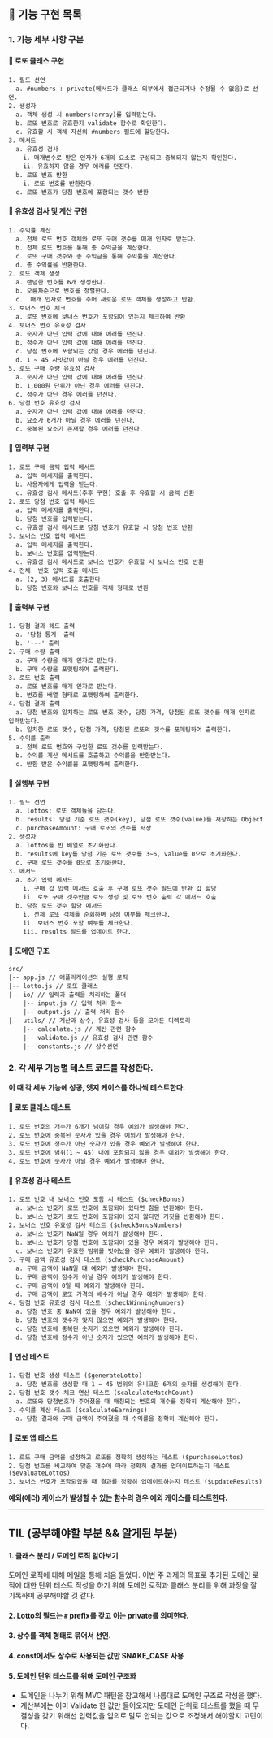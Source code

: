## 🚀 기능 구현 목록

### 1. 기능 세부 사항 구분
#### 🥕 로또 클래스 구현
```
1. 필드 선언
  a. #numbers : private(메서드가 클래스 외부에서 접근되거나 수정될 수 없음)로 선언.
2. 생성자
  a. 객체 생성 시 numbers(array)를 입력받는다.
  b. 로또 번호로 유효한지 validate 함수로 확인한다.
  c. 유효할 시 객체 자신의 #numbers 필드에 할당한다.
3. 메서드
  a. 유효성 검사
    i. 매개변수로 받은 인자가 6개의 요소로 구성되고 중복되지 않는지 확인한다.
    ii. 유효하지 않을 경우 에러를 던진다.
  b. 로또 번호 반환
    i. 로또 번호를 반환한다.
  c. 로또 번호가 당첨 번호에 포함되는 갯수 반환
```

#### 🥕 유효성 검사 및 계산 구현
```
1. 수익률 계산
  a. 전체 로또 번호 객체와 로또 구매 갯수를 매개 인자로 받는다.
  b. 전체 로또 번호를 통해 총 수익금을 계산한다.
  c. 로또 구매 갯수와 총 수익금을 통해 수익률을 계산한다.
  d. 총 수익률을 반환한다.
2. 로또 객체 생성
  a. 랜덤한 번호를 6개 생성한다.
  b. 오름차순으로 번호를 정렬한다.
  c.  매개 인자로 번호를 주어 새로운 로또 객체를 생성하고 반환.
3. 보너스 번호 체크
  a. 로또 번호에 보너스 번호가 포함되어 있는지 체크하여 반환
4. 보너스 번호 유효성 검사
  a. 숫자가 아닌 입력 값에 대해 에러를 던진다.
  b. 정수가 아닌 입력 값에 대해 에러를 던진다.
  c. 당첨 번호에 포함되는 값일 경우 에러를 던진다.
  d. 1 ~ 45 사잇값이 아닐 경우 에러를 던진다.
5. 로또 구매 수량 유효성 검사
  a. 숫자가 아닌 입력 값에 대해 에러를 던진다.
  b. 1,000원 단위가 아닌 경우 에러를 던진다.
  c. 정수가 아닌 경우 에러를 던진다.
6. 당첨 번호 유효성 검사
  a. 숫자가 아닌 입력 값에 대해 에러를 던진다.
  b. 요소가 6개가 아닐 경우 에러를 던진다.
  c. 중복된 요소가 존재할 경우 에러를 던진다.
```

#### 🥕 입력부 구현
```
1. 로또 구매 금액 입력 메서드
  a. 입력 메세지를 출력한다.
  b. 사용자에게 입력을 받는다.
  c. 유효성 검사 메서드(추후 구현) 호출 후 유효할 시 금액 반환
2. 로또 당첨 번호 입력 메서드
  a. 입력 메세지를 출력한다.
  b. 당첨 번호를 입력받는다.
  c. 유효성 검사 메서드로 당첨 번호가 유효할 시 당첨 번호 반환
3. 보너스 번호 입력 메서드
  a. 입력 메세지를 출력한다.
  b. 보너스 번호를 입력받는다.
  c. 유효성 검사 메서드로 보너스 번호가 유효할 시 보너스 번호 반환
4. 전체  번호 입력 호출 메서드
  a. (2, 3) 메서드를 호출한다.
  b. 당첨 번호와 보너스 번호를 객체 형태로 반환
```

#### 🥕 출력부 구현
```
1. 당첨 결과 헤드 출력
  a. '당첨 통계' 출력
  b. '---' 출력
2. 구매 수량 출력
  a. 구매 수량을 매개 인자로 받는다.
  b. 구매 수량을 포맷팅하여 출력한다.
3. 로또 번호 출력
  a. 로또 번호를 매개 인자로 받는다.
  b. 번호를 배열 형태로 포맷팅하여 출력한다.
4. 당첨 결과 출력
  a. 당첨 번호와 일치하는 로또 번호 갯수, 당첨 가격, 당첨된 로또 갯수를 매개 인자로 입력받는다.
  b. 일치한 로또 갯수, 당첨 가격, 당첨된 로또의 갯수를 포매팅하여 출력한다.
5. 수익률 출력
  a. 전체 로또 번호와 구입한 로또 갯수를 입력받는다.
  b. 수익률 계산 메서드를 호출하고 수익률을 반환받는다.
  c. 반환 받은 수익률을 포맷팅하여 출력한다.
```
#### 

#### 🥕 실행부 구현
```
1. 필드 선언
  a. lottos: 로또 객체들을 담는다.
  b. results: 당첨 기준 로또 갯수(key), 당첨 로또 갯수(value)를 저장하는 Object
  c. purchaseAmount: 구매 로또의 갯수를 저장
2. 생성자
  a. lottos를 빈 배열로 초기화한다.
  b. results에 key를 당첨 기준 로또 갯수를 3~6, value를 0으로 초기화한다.
  c. 구매 로또 갯수를 0으로 초기화한다.
3. 메서드
  a. 초기 입력 메서드
    i. 구매 값 입력 메서드 호출 후 구매 로또 갯수 필드에 반환 값 할당
    ii. 로또 구매 갯수만큼 로또 생성 및 로또 번호 출력 각 메서드 호출
  b. 당첨 로또 갯수 할당 메서드
    i. 전체 로또 객체를 순회하며 당첨 여부를 체크한다.
    ii. 보너스 번호 포함 여부를 체크한다.
    iii. results 필드를 업데이트 한다.
```

#### 🥕 도메인 구조
```
src/
|-- app.js // 애플리케이션의 실행 로직
|-- lotto.js // 로또 클래스
|-- io/ // 입력과 출력을 처리하는 폴더
    |-- input.js // 입력 처리 함수
    |-- output.js // 출력 처리 함수
|-- utils/ // 계산과 상수, 유효성 검사 등을 모아둔 디렉토리
    |-- calculate.js // 계산 관련 함수
    |-- validate.js // 유효성 검사 관련 함수
    |-- constants.js // 상수선언

```
### 2. 각 세부 기능별 테스트 코드를 작성한다.
**이 때 각 세부 기능에 성공, 엣지 케이스를 하나씩 테스트한다.**

#### 🥕 로또 클래스 테스트
```
1. 로또 번호의 개수가 6개가 넘어갈 경우 예외가 발생해야 한다.
2. 로또 번호에 중복된 숫자가 있을 경우 예외가 발생해야 한다.
3. 로또 번호에 정수가 아닌 숫자가 있을 경우 예외가 발생해야 한다.
3. 로또 번호에 범위(1 ~ 45) 내에 포함되지 않을 경우 예외가 발생해야 한다.
4. 로또 번호에 숫자가 아닐 경우 예외가 발생해야 한다.
```

#### 🥕 유효성 검사 테스트
```
1. 로또 번호 내 보너스 번호 포함 시 테스트 ($checkBonus)
  a. 보너스 번호가 로또 번호에 포함되어 있다면 참을 반환해야 한다.
  b. 보너스 번호가 로또 번호에 포함되어 있지 않다면 거짓을 반환해야 한다.
2. 보너스 번호 유효성 검사 테스트 ($checkBonusNumbers)
  a. 보너스 번호가 NaN일 경우 예외가 발생해야 한다.
  b. 보너스 번호가 당첨 번호에 포함되어 있을 경우 예외가 발생해야 한다.
  c. 보너스 번호가 유효한 범위를 벗어났을 경우 예외가 발생해야 한다.
3. 구매 금액 유효성 검사 테스트 ($checkPurchaseAmount)
  a. 구매 금액이 NaN일 떄 예외가 발생해야 한다.
  b. 구매 금액이 정수가 아닐 경우 예외가 발생해야 한다.
  c. 구매 금액이 0일 때 예외가 발생해야 한다.
  d. 구매 금액이 로또 가격의 배수가 아닐 경우 예외가 발생해야 한다.
4. 당첨 번호 유효성 검사 테스트 ($checkWinningNumbers)
  a. 당첨 번호 중 NaN이 있을 경우 예외가 발생해야 한다.
  b. 당첨 번호의 갯수가 맞지 않으면 예외가 발생해야 한다.
  c. 당첨 번호에 중복된 숫자가 있으면 예외가 발생해야 한다.
  d. 당첨 번호에 정수가 아닌 숫자가 있으면 예외가 발생해야 한다.
```

#### 🥕 연산 테스트
```
1. 당첨 번호 생성 테스트 ($generateLotto)
  a. 당첨 번호를 생성할 때 1 ~ 45 범위의 유니크한 6개의 숫자를 생성해야 한다.
2. 당첨 번호 갯수 체크 연산 테스트 ($calculateMatchCount)
  a. 로또와 당첨번호가 주어졌을 때 매칭되는 번호의 개수를 정확히 계산해야 한다.
3. 수익률 계산 테스트 ($calculateEarnings)
  a. 당첨 결과와 구매 금액이 주어졌을 때 수익률을 정확히 계산해야 한다.
```

#### 🥕 로또 앱 테스트
```
1. 로또 구매 금액을 설정하고 로또를 정확히 생성하는 테스트 ($purchaseLottos)
2. 당첨 번호를 비교하여 맞춘 개수에 따라 정확히 결과를 업데이트하는지 테스트 ($evaluateLottos)
3. 보너스 번호가 포함되었을 때 결과를 정확히 업데이트하는지 테스트 ($updateResults)
```
**예외(에러) 케이스가 발생할 수 있는 함수의 경우 예외 케이스를 테스트한다.**


---
## TIL (공부해야할 부분 && 알게된 부분)

#### 1. 클래스 분리 / 도메인 로직 알아보기

도메인 로직에 대해 메일을 통해 처음 들었다. 
이번 주 과제의 목표로 추가된 도메인 로직에 대한 단위 테스트 작성을 하기 위해
도메인 로직과 클래스 분리를 위해 과정을 잘 기록하며 공부해야할 것 같다.

#### 2. Lotto의 필드는 `#` prefix를 갖고 이는 private를 의미한다.

#### 3. 상수를 객체 형태로 묶어서 선언.

#### 4. const에서도 상수로 사용되는 값만 SNAKE_CASE 사용

#### 5. 도메인 단위 테스트를 위해 도메인 구조화
- 도메인을 나누기 위해 MVC 패턴을 참고해서 나름대로 도메인 구조로 작성을 했다.
- 계산부에는 이미 Validate 한 값만 들어오지만 도메인 단위로 테스트를 했을 때 무결성을 갖기 위해선 입력값을 임의로 말도 안되는 값으로 조정해서 해야할지 고민이다.
